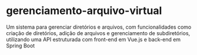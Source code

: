 # gerenciamento-arquivo-virtual
Um sistema para gerenciar diretórios e arquivos, com funcionalidades como criação de diretórios, adição de arquivos e gerenciamento de subdiretórios, utilizando uma API estruturada com front-end em Vue.js e back-end em Spring Boot
